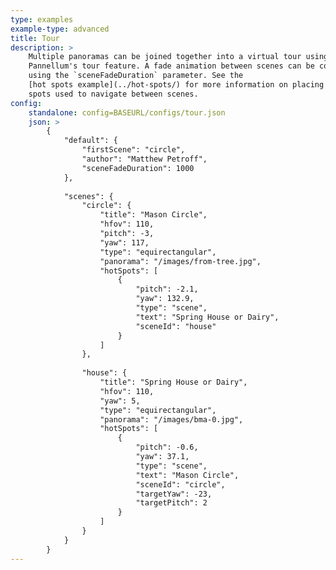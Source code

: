 ```yaml
---
type: examples
example-type: advanced
title: Tour
description: >
    Multiple panoramas can be joined together into a virtual tour using
    Pannellum's tour feature. A fade animation between scenes can be configured
    using the `sceneFadeDuration` parameter. See the
    [hot spots example](../hot-spots/) for more information on placing the hot
    spots used to navigate between scenes.
config:
    standalone: config=BASEURL/configs/tour.json
    json: >
        {   
            "default": {
                "firstScene": "circle",
                "author": "Matthew Petroff",
                "sceneFadeDuration": 1000
            },
        
            "scenes": {
                "circle": {
                    "title": "Mason Circle",
                    "hfov": 110,
                    "pitch": -3,
                    "yaw": 117,
                    "type": "equirectangular",
                    "panorama": "/images/from-tree.jpg",
                    "hotSpots": [
                        {
                            "pitch": -2.1,
                            "yaw": 132.9,
                            "type": "scene",
                            "text": "Spring House or Dairy",
                            "sceneId": "house"
                        }
                    ]
                },
        
                "house": {
                    "title": "Spring House or Dairy",
                    "hfov": 110,
                    "yaw": 5,
                    "type": "equirectangular",
                    "panorama": "/images/bma-0.jpg",
                    "hotSpots": [
                        {
                            "pitch": -0.6,
                            "yaw": 37.1,
                            "type": "scene",
                            "text": "Mason Circle",
                            "sceneId": "circle",
                            "targetYaw": -23,
                            "targetPitch": 2
                        }
                    ]
                }
            }
        }
---
```

